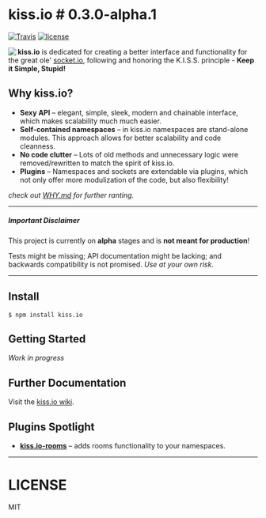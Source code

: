 # kiss.io # 0.3.0-alpha.1

[![Travis](https://img.shields.io/travis/amit3vr/kiss.io.svg)](https://travis-ci.org/amit3vr/kiss.io) [![license](https://img.shields.io/github/license/amit3vr/kiss.io.svg)](https://github.com/amit3vr/kiss.io/blob/master/LICENSE) 

<a href="#"><img src="https://avatars1.githubusercontent.com/u/19560359?v=3&s=50" align="left"></a>

**kiss.io** is dedicated for creating a better interface and functionality for the great ole' [socket.io](http://github.com/socketio/socket.io), following and honoring the K.I.S.S. principle - **Keep it Simple, Stupid!**


## Why kiss.io?
* **Sexy API** – elegant, simple, sleek, modern and chainable interface, which makes scalability much much easier.
* **Self-contained namespaces** – in kiss.io namespaces are stand-alone modules. This approach allows for better scalability and code cleanness.
* **No code clutter** – Lots of old methods and unnecessary logic were removed/rewritten to match the spirit of kiss.io.
* **Plugins** – Namespaces and sockets are extendable via plugins, which not only offer more modulization of the code, but also flexibility!

*check out [WHY.md](https://github.com/amit3vr/kiss.io/blob/master/WHY.md) for further ranting.*

---

##### Important Disclaimer
This project is currently on **alpha** stages and is **not meant for production**!

Tests might be missing; API documentation might be lacking; and backwards compatibility is not promised. *Use at your own risk.*

----
## Install
`$ npm install kiss.io`

## Getting Started
*Work in progress*

## Further Documentation
Visit the [kiss.io wiki](https://github.com/amit3vr/kiss.io/wiki).

## Plugins Spotlight
* **[kiss.io-rooms](http://github.com/amit3vr/kiss.io-rooms)** – adds rooms functionality to your namespaces.

---

# LICENSE
MIT
